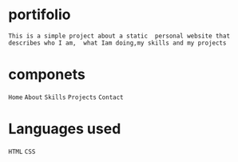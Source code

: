 # portifolio
`This is a simple project about a static  personal website that describes who I am,  what Iam doing,my skills and my projects`

# componets
`Home`
`About`
`Skills`
`Projects`
`Contact`

# Languages used
`HTML`
`CSS`
